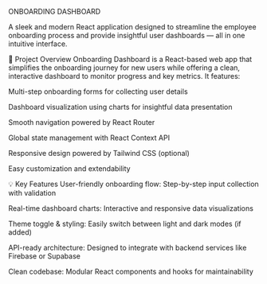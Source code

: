 ONBOARDING DASHBOARD
                        
A sleek and modern React application designed to streamline the employee onboarding process and provide insightful user dashboards — all in one intuitive interface.

🚀 Project Overview
Onboarding Dashboard is a React-based web app that simplifies the onboarding journey for new users while offering a clean, interactive dashboard to monitor progress and key metrics. It features:

Multi-step onboarding forms for collecting user details

Dashboard visualization using charts for insightful data presentation

Smooth navigation powered by React Router

Global state management with React Context API

Responsive design powered by Tailwind CSS (optional)

Easy customization and extendability

💡 Key Features
User-friendly onboarding flow: Step-by-step input collection with validation

Real-time dashboard charts: Interactive and responsive data visualizations

Theme toggle & styling: Easily switch between light and dark modes (if added)

API-ready architecture: Designed to integrate with backend services like Firebase or Supabase

Clean codebase: Modular React components and hooks for maintainability